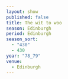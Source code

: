 ```yaml
---
layout: show
published: false
title: The wit to woo
season: Edinburgh
period: Edinburgh
season_sort: 
  - "430"
  - 430
year: "78_79"
venue: 
  - Edinburgh
---
```


